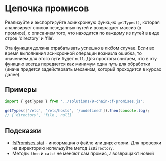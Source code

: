 # Цепочка промисов

Реализуйте и экспортируйте асинхронную функцию `getTypes()`, которая анализирует список переданных путей и возвращает массив (в промисе), с описанием того, что находится по каждому из путей в виде строк 'directory' и 'file'.

Эта функция должна отрабатывать успешно в любом случае. Если во время выполнения асинхронной операции возникла ошибка, то значением для этого пути будет `null`. Для простоты считаем, что в эту функцию всегда передается как минимум один путь для обработки (иначе придется задействовать механизм, который проходится в курсах далее).

## Примеры

```js
import { getTypes } from '../solutions/9-chain-of-promises.js';
 
getTypes(['/etc', '/etc/hosts', '/undefined']).then(console.log);
// ['directory', 'file', null]
```

## Подсказки
- [fsPromises.stat](https://nodejs.org/api/fs.html#fspromisesstatpath-options) - информация о файле или директории. Для проверки на директорию используйте метод `isDirectory`.
- Методы `then` и `catch` не меняют сам промис, а возвращают новый